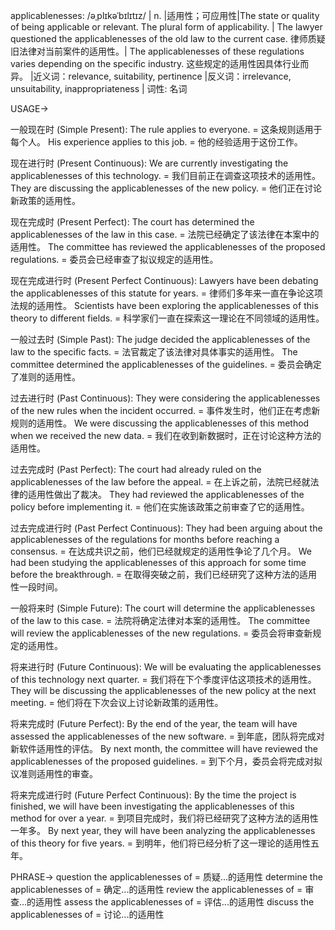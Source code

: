 applicablenesses: /əˌplɪkəˈbɪlɪtɪz/ | n. |适用性；可应用性|The state or quality of being applicable or relevant.  The plural form of applicability. | The lawyer questioned the applicablenesses of the old law to the current case.  律师质疑旧法律对当前案件的适用性。|  The applicablenesses of these regulations varies depending on the specific industry. 这些规定的适用性因具体行业而异。 |近义词：relevance, suitability, pertinence |反义词：irrelevance, unsuitability, inappropriateness | 词性: 名词

USAGE->

一般现在时 (Simple Present):
The rule applies to everyone. = 这条规则适用于每个人。
His experience applies to this job. = 他的经验适用于这份工作。

现在进行时 (Present Continuous):
We are currently investigating the applicablenesses of this technology. = 我们目前正在调查这项技术的适用性。
They are discussing the applicablenesses of the new policy. = 他们正在讨论新政策的适用性。

现在完成时 (Present Perfect):
The court has determined the applicablenesses of the law in this case. = 法院已经确定了该法律在本案中的适用性。
The committee has reviewed the applicablenesses of the proposed regulations. = 委员会已经审查了拟议规定的适用性。


现在完成进行时 (Present Perfect Continuous):
Lawyers have been debating the applicablenesses of this statute for years. = 律师们多年来一直在争论这项法规的适用性。
Scientists have been exploring the applicablenesses of this theory to different fields. = 科学家们一直在探索这一理论在不同领域的适用性。


一般过去时 (Simple Past):
The judge decided the applicablenesses of the law to the specific facts. = 法官裁定了该法律对具体事实的适用性。
The committee determined the applicablenesses of the guidelines. = 委员会确定了准则的适用性。


过去进行时 (Past Continuous):
They were considering the applicablenesses of the new rules when the incident occurred. = 事件发生时，他们正在考虑新规则的适用性。
We were discussing the applicablenesses of this method when we received the new data. = 我们在收到新数据时，正在讨论这种方法的适用性。


过去完成时 (Past Perfect):
The court had already ruled on the applicablenesses of the law before the appeal. = 在上诉之前，法院已经就法律的适用性做出了裁决。
They had reviewed the applicablenesses of the policy before implementing it. = 他们在实施该政策之前审查了它的适用性。


过去完成进行时 (Past Perfect Continuous):
They had been arguing about the applicablenesses of the regulations for months before reaching a consensus. = 在达成共识之前，他们已经就规定的适用性争论了几个月。
We had been studying the applicablenesses of this approach for some time before the breakthrough. = 在取得突破之前，我们已经研究了这种方法的适用性一段时间。


一般将来时 (Simple Future):
The court will determine the applicablenesses of the law to this case. = 法院将确定法律对本案的适用性。
The committee will review the applicablenesses of the new regulations. = 委员会将审查新规定的适用性。


将来进行时 (Future Continuous):
We will be evaluating the applicablenesses of this technology next quarter. = 我们将在下个季度评估这项技术的适用性。
They will be discussing the applicablenesses of the new policy at the next meeting. = 他们将在下次会议上讨论新政策的适用性。


将来完成时 (Future Perfect):
By the end of the year, the team will have assessed the applicablenesses of the new software. = 到年底，团队将完成对新软件适用性的评估。
By next month, the committee will have reviewed the applicablenesses of the proposed guidelines. = 到下个月，委员会将完成对拟议准则适用性的审查。


将来完成进行时 (Future Perfect Continuous):
By the time the project is finished, we will have been investigating the applicablenesses of this method for over a year. = 到项目完成时，我们将已经研究了这种方法的适用性一年多。
By next year, they will have been analyzing the applicablenesses of this theory for five years. = 到明年，他们将已经分析了这一理论的适用性五年。



PHRASE->
question the applicablenesses of = 质疑...的适用性
determine the applicablenesses of = 确定...的适用性
review the applicablenesses of = 审查...的适用性
assess the applicablenesses of = 评估...的适用性
discuss the applicablenesses of = 讨论...的适用性


